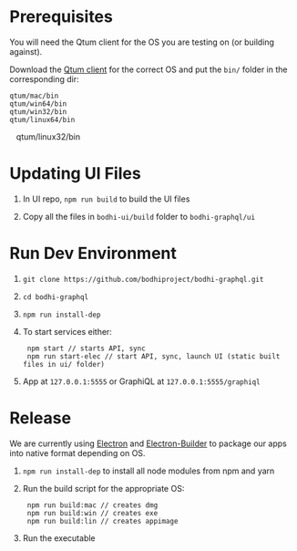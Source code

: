 # Prerequisites
You will need the Qtum client for the OS you are testing on (or building against).

Download the [Qtum client](https://github.com/qtumproject/qtum/releases) for the correct OS and put the `bin/` folder in the corresponding dir:

    qtum/mac/bin
    qtum/win64/bin
    qtum/win32/bin
    qtum/linux64/bin
    qtum/linux32/bin

# Updating UI Files
1. In UI repo, `npm run build` to build the UI files

2. Copy all the files in `bodhi-ui/build` folder to `bodhi-graphql/ui`

# Run Dev Environment
1. `git clone https://github.com/bodhiproject/bodhi-graphql.git`

2. `cd bodhi-graphql`

3. `npm run install-dep`

4. To start services either:

    	npm start // starts API, sync
    	npm run start-elec // start API, sync, launch UI (static built files in ui/ folder)

5. App at `127.0.0.1:5555` or GraphiQL at `127.0.0.1:5555/graphiql`

# Release
We are currently using [Electron](https://github.com/electron/electron) and [Electron-Builder](https://github.com/electron-userland/electron-builder) to package our apps into native format depending on OS.

1. `npm run install-dep` to install all node modules from npm and yarn

2. Run the build script for the appropriate OS:

    	npm run build:mac // creates dmg
    	npm run build:win // creates exe
    	npm run build:lin // creates appimage

3. Run the executable
